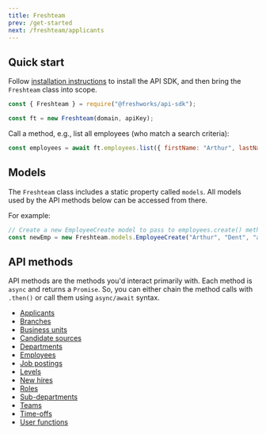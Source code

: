 ```yaml
---
title: Freshteam
prev: /get-started
next: /freshteam/applicants
---
```


## Quick start

Follow [installation instructions](/get-started.md#install) to install the API SDK, and then bring the `Freshteam` class into scope.

```js
const { Freshteam } = require("@freshworks/api-sdk");

const ft = new Freshteam(domain, apiKey);
```

Call a method, e.g., list all employees (who match a search criteria):

```js
const employees = await ft.employees.list({ firstName: "Arthur", lastName: "Dent" });
```

## Models

The `Freshteam` class includes a static property called `models`. All models used by the API methods below can be accessed from there.

For example:

```js
// Create a new EmployeeCreate model to pass to employees.create() method
const newEmp = new Freshteam.models.EmployeeCreate("Arthur", "Dent", "arthur@heartofgold.com", [300060409]);
```

## API methods

API methods are the methods you'd interact primarily with. Each method is `async` and returns a `Promise`. So, you can either chain the method calls with `.then()` or call them using `async/await` syntax.

- [Applicants](applicants.md)
- [Branches](branches.md)
- [Business units](business-units.md)
- [Candidate sources](candidate-sources.md)
- [Departments](departments.md)
- [Employees](employees.md)
- [Job postings](job-postings.md)
- [Levels](levels.md)
- [New hires](new-hires.md)
- [Roles](roles.md)
- [Sub-departments](sub-departments.md)
- [Teams](teams.md)
- [Time-offs](time-offs.md)
- [User functions](user-functions.md)
